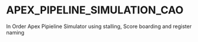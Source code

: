 # APEX_PIPELINE_SIMULATION_CAO
In Order Apex Pipieline Simulator using stalling, Score boarding  and register naming
